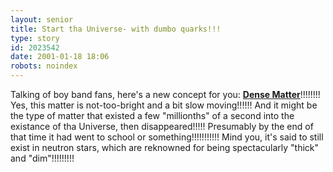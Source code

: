```yaml
---
layout: senior
title: Start tha Universe- with dumbo quarks!!!
type: story
id: 2023542
date: 2001-01-18 18:06
robots: noindex
---
```

Talking of boy band fans, here's a new concept for you: <b><a href="http://www.newscientist.com/dailynews/news.jsp?id=ns9999329">Dense Matter</a></b>!!!!!!!! Yes, this matter is not-too-bright and a bit slow moving!!!!!! And it might be the type of matter that existed a few "millionths" of a second into the existance of tha Universe, then disappeared!!!!! Presumably by the end of that time it had went to school or something!!!!!!!!!!! Mind you, it's said to still exist in neutron stars, which are reknowned for being spectacularly "thick" and "dim"!!!!!!!!!